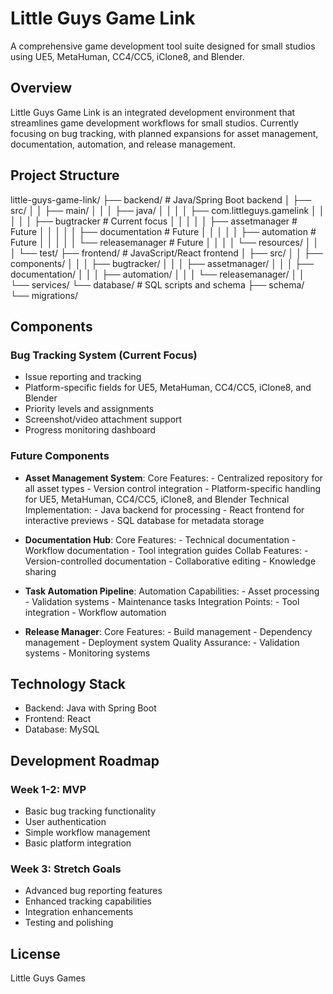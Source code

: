# Little Guys Game Link

A comprehensive game development tool suite designed for small studios using UE5, MetaHuman, CC4/CC5, iClone8, and Blender.

## Overview

Little Guys Game Link is an integrated development environment that streamlines game development workflows for small studios. Currently focusing on bug tracking, with planned expansions for asset management, documentation, automation, and release management.

## Project Structure

little-guys-game-link/
├── backend/           # Java/Spring Boot backend
│   ├── src/
│   │   ├── main/
│   │   │   ├── java/
│   │   │   │   ├── com.littleguys.gamelink
│   │   │   │   │   ├── bugtracker    # Current focus
│   │   │   │   │   ├── assetmanager  # Future
│   │   │   │   │   ├── documentation  # Future
│   │   │   │   │   ├── automation    # Future
│   │   │   │   │   └── releasemanager # Future
│   │   │   │   └── resources/
│   │   │   └── test/
├── frontend/          # JavaScript/React frontend
│   ├── src/
│   │   ├── components/
│   │   │   ├── bugtracker/
│   │   │   ├── assetmanager/
│   │   │   ├── documentation/
│   │   │   ├── automation/
│   │   │   └── releasemanager/
│   │   └── services/
└── database/          # SQL scripts and schema
    ├── schema/
    └── migrations/

## Components

### Bug Tracking System (Current Focus)

- Issue reporting and tracking
- Platform-specific fields for UE5, MetaHuman, CC4/CC5, iClone8, and Blender
- Priority levels and assignments
- Screenshot/video attachment support
- Progress monitoring dashboard

### Future Components

- **Asset Management System**:
    Core Features:
        - Centralized repository for all asset types
        - Version control integration
        - Platform-specific handling for UE5, MetaHuman, CC4/CC5, iClone8, and Blender
    Technical Implementation:
        - Java backend for processing
        - React frontend for interactive previews
        - SQL database for metadata storage

- **Documentation Hub**:
    Core Features:
        - Technical documentation
        - Workflow documentation
        - Tool integration guides
    Collab Features:
        - Version-controlled documentation
        - Collaborative editing
        - Knowledge sharing

- **Task Automation Pipeline**:
    Automation Capabilities:
        - Asset processing
        - Validation systems
        - Maintenance tasks
    Integration Points:
        - Tool integration
        - Workflow automation

- **Release Manager**:
    Core Features:
        - Build management
        - Dependency management
        - Deployment system
    Quality Assurance:
        - Validation systems
        - Monitoring systems

## Technology Stack

- Backend: Java with Spring Boot
- Frontend: React
- Database: MySQL

## Development Roadmap

### Week 1-2: MVP

- Basic bug tracking functionality
- User authentication
- Simple workflow management
- Basic platform integration

### Week 3: Stretch Goals

- Advanced bug reporting features
- Enhanced tracking capabilities
- Integration enhancements
- Testing and polishing

## License

Little Guys Games
